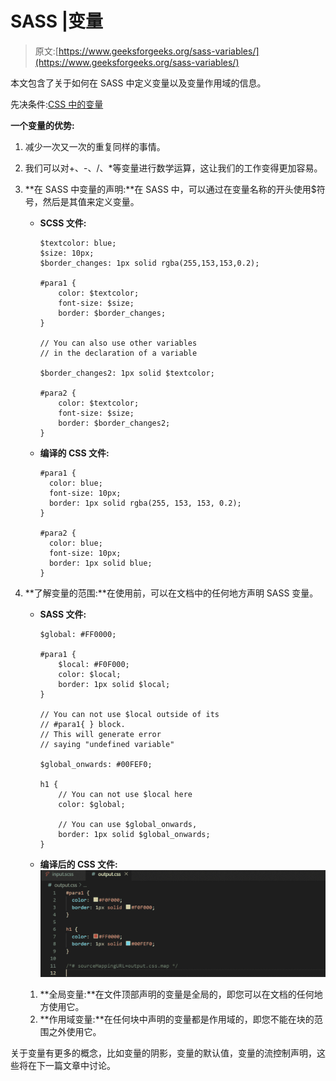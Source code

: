 # SASS |变量

> 原文:[https://www.geeksforgeeks.org/sass-variables/](https://www.geeksforgeeks.org/sass-variables/)

本文包含了关于如何在 SASS 中定义变量以及变量作用域的信息。

先决条件:[CSS 中的变量](https://www.geeksforgeeks.org/css-variables/)

**一个变量的优势:**

1.  减少一次又一次的重复同样的事情。
2.  我们可以对+、-、/、*等变量进行数学运算，这让我们的工作变得更加容易。

1.  **在 SASS 中变量的声明:**在 SASS 中，可以通过在变量名称的开头使用$符号，然后是其值来定义变量。
    *   ****SCSS 文件:****

        ```
        $textcolor: blue;
        $size: 10px;
        $border_changes: 1px solid rgba(255,153,153,0.2);

        #para1 {
            color: $textcolor;
            font-size: $size;
            border: $border_changes;
        }

        // You can also use other variables
        // in the declaration of a variable

        $border_changes2: 1px solid $textcolor;

        #para2 {
            color: $textcolor;
            font-size: $size;
            border: $border_changes2;
        }
        ```

    *   ****编译的 CSS 文件:****

        ```
        #para1 {
          color: blue;
          font-size: 10px;
          border: 1px solid rgba(255, 153, 153, 0.2);
        }

        #para2 {
          color: blue;
          font-size: 10px;
          border: 1px solid blue;
        }
        ```

2.  **了解变量的范围:**在使用前，可以在文档中的任何地方声明 SASS 变量。
    *   ****SASS 文件:****

        ```
        $global: #FF0000;

        #para1 {
            $local: #F0F000;
            color: $local;
            border: 1px solid $local;
        }

        // You can not use $local outside of its
        // #para1{ } block.
        // This will generate error 
        // saying "undefined variable"

        $global_onwards: #00FEF0; 

        h1 {
            // You can not use $local here
            color: $global;

            // You can use $global_onwards,
            border: 1px solid $global_onwards;
        }
        ```

    *   ****编译后的 CSS 文件:****
        ![](img/800d7b306f79f3d9b0652b33c1f060c9.png)
    1.  **全局变量:**在文件顶部声明的变量是全局的，即您可以在文档的任何地方使用它。
    2.  **作用域变量:**在任何块中声明的变量都是作用域的，即您不能在块的范围之外使用它。

关于变量有更多的概念，比如变量的阴影，变量的默认值，变量的流控制声明，这些将在下一篇文章中讨论。
